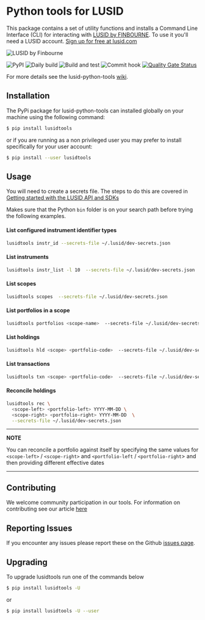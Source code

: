 # Python tools for LUSID

This package contains a set of utility functions and installs a Command Line Interface (CLI) for interacting with [LUSID by FINBOURNE](https://www.finbourne.com/lusid-technology). To use it you'll need a LUSID account. [Sign up for free at lusid.com](https://www.lusid.com/app/signup)

![LUSID by Finbourne](https://content.finbourne.com/LUSID_repo.png)

![PyPI](https://img.shields.io/pypi/v/lusidtools?color=blue)
![Daily build](https://github.com/finbourne/lusid-python-tools/workflows/Daily%20build/badge.svg) 
![Build and test](https://github.com/finbourne/lusid-python-tools/workflows/Build%20and%20test/badge.svg)
![Commit hook](https://github.com/finbourne/lusid-python-tools/workflows/commit-hook/badge.svg)
[![Quality Gate Status](https://sonarcloud.io/api/project_badges/measure?project=finbourne_lusid-python-tools&metric=alert_status)](https://sonarcloud.io/dashboard?id=finbourne_lusid-python-tools)

For more details see the lusid-python-tools [wiki](https://github.com/finbourne/lusid-python-tools/wiki).

## Installation

The PyPi package for lusid-python-tools can installed globally on your machine using the following command:

```sh
$ pip install lusidtools
```

or if you are running as a non privileged user you may prefer to install specifically for your user account:

```sh
$ pip install --user lusidtools
```

## Usage

You will need to create a secrets file.  The steps to do this are covered in [Getting started with the LUSID API and SDKs](https://support.finbourne.com/getting-started-with-apis-sdks)

Makes sure that the Python `bin` folder is on your search path before trying the following examples.


#### List configured instrument identifier types

``` sh
lusidtools instr_id --secrets-file ~/.lusid/dev-secrets.json  
```

#### List instruments

``` sh
lusidtools instr_list -l 10  --secrets-file ~/.lusid/dev-secrets.json  
```

#### List scopes

``` sh
lusidtools scopes  --secrets-file ~/.lusid/dev-secrets.json  
```

#### List portfolios in a scope

``` sh
lusidtools portfolios <scope-name>  --secrets-file ~/.lusid/dev-secrets.json  
```

#### List holdings

```sh
lusidtools hld <scope> <portfolio-code>  --secrets-file ~/.lusid/dev-secrets.json 
```

#### List transactions

```sh
lusidtools txn <scope> <portfolio-code>  --secrets-file ~/.lusid/dev-secrets.json 
```

#### Reconcile holdings

```sh
lusidtools rec \
  <scope-left> <portfolio-left> YYYY-MM-DD \
  <scope-right> <portfolio-right> YYYY-MM-DD  \
  --secrets-file ~/.lusid/dev-secrets.json 
```

---
**NOTE**

You can reconcile a portfolio against itself by specifying the same values for `<scope-left>` / `<scope-right>` and `<portfolio-left` / `<portfolio-right`> and then providing different effective dates

---

## Contributing

We welcome community participation in our tools. For information on contributing see our article [here](https://github.com/finbourne/lusid-python-tools/tree/master/docs)

## Reporting Issues
If you encounter any issues please report these on the Github [issues page](https://github.com/finbourne/lusid-python-tools/issues).

## Upgrading

To upgrade lusidtools run one of the commands below 

```sh
$ pip install lusidtools -U
```

or

```sh
$ pip install lusidtools -U --user
```
